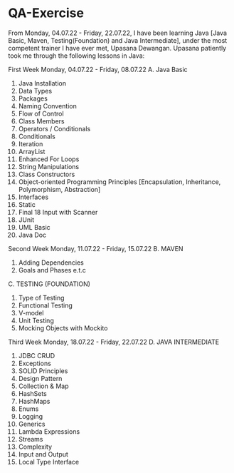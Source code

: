 # QA-Exercise
From Monday, 04.07.22 - Friday, 22.07.22, I have been learning Java [Java Basic, Maven, Testing(Foundation) and Java Intermediate], 
under the most competent trainer I have ever met, Upasana Dewangan. Upasana patiently took me through the following lessons in Java:

First Week Monday, 04.07.22 - Friday, 08.07.22
A. Java Basic 
 1.  Java Installation
 2.  Data  Types
 3.  Packages
 4.  Naming Convention
 5.  Flow of Control
 6.  Class Members
 7.  Operators / Conditionals
 8.  Conditionals
 9.  Iteration
10.  ArrayList
11.  Enhanced For Loops
12.  String Manipulations
13.  Class Constructors
14.  Object-oriented Programming Principles [Encapsulation, Inheritance, Polymorphism, Abstraction]
15.  Interfaces
16.  Static
17.  Final
18   Input with Scanner
19.  JUnit
20.  UML Basic
21.  Java Doc

Second Week Monday, 11.07.22 - Friday, 15.07.22
B. MAVEN
  1. Adding Dependencies
  2. Goals and Phases e.t.c

C. TESTING (FOUNDATION)
  1.  Type of Testing
  2.  Functional Testing
  3.  V-model
  4.  Unit Testing
  5.  Mocking Objects with Mockito

Third Week Monday, 18.07.22 - Friday, 22.07.22
D. JAVA INTERMEDIATE
 1. JDBC CRUD
 2. Exceptions
 3. SOLID Principles
 4. Design Pattern
 5. Collection & Map
 3. HashSets
 4. HashMaps
 5. Enums
 6. Logging
 7. Generics
 8. Lambda Expressions
 9. Streams 
10. Complexity
11. Input and Output
12. Local Type Interface
